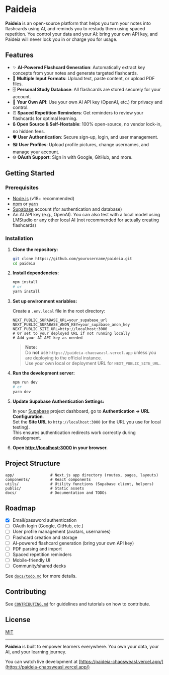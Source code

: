 # Paideia

**Paideia** is an open-source platform that helps you turn your notes into flashcards using AI, and reminds you to restudy them using spaced repetition. You control your data and your AI: bring your own API key, and Paideia will never lock you in or charge you for usage.

## Features

- ✨ **AI-Powered Flashcard Generation**: Automatically extract key concepts from your notes and generate targeted flashcards.
- 📄 **Multiple Input Formats**: Upload text, paste content, or upload PDF files.
- 🗄️ **Personal Study Database**: All flashcards are stored securely for your account.
- 🔑 **Your Own API**: Use your own AI API key (OpenAI, etc.) for privacy and control.
- ⏰ **Spaced Repetition Reminders**: Get reminders to review your flashcards for optimal learning.
- 🔒 **Open Source & Self-Hostable**: 100% open-source, no vendor lock-in, no hidden fees.
- 🛡️ **User Authentication**: Secure sign-up, login, and user management.
- 🖼️ **User Profiles**: Upload profile pictures, change usernames, and manage your account.
- 🌐 **OAuth Support**: Sign in with Google, GitHub, and more.

## Getting Started

### Prerequisites

- [Node.js](https://nodejs.org/) (v18+ recommended)
- [npm](https://www.npmjs.com/) or [yarn](https://yarnpkg.com/)
- [Supabase](https://supabase.com/) account (for authentication and database)
- An AI API key (e.g., OpenAI). You can also test with a local model using LMStudio or any other local AI (not recommended for actually creating flashcards)

### Installation

1. **Clone the repository:**

   ```sh
   git clone https://github.com/yourusername/paideia.git
   cd paideia
   ```

2. **Install dependencies:**

   ```sh
   npm install
   # or
   yarn install
   ```

3. **Set up environment variables:**

   Create a `.env.local` file in the root directory:

   ```
   NEXT_PUBLIC_SUPABASE_URL=your_supabase_url
   NEXT_PUBLIC_SUPABASE_ANON_KEY=your_supabase_anon_key
   NEXT_PUBLIC_SITE_URL=http://localhost:3000
   # Or set to your deployed URL if not running locally
   # Add your AI API key as needed
   ```

   > **Note:**  
   > Do **not** use `https://paideia-chaosweasl.vercel.app` unless you are deploying to the official instance.  
   > Use your own local or deployment URL for `NEXT_PUBLIC_SITE_URL`.

4. **Run the development server:**

   ```sh
   npm run dev
   # or
   yarn dev
   ```

5. **Update Supabase Authentication Settings:**

   In your [Supabase](https://supabase.com/) project dashboard, go to **Authentication → URL Configuration**.  
   Set the **Site URL** to `http://localhost:3000` (or the URL you use for local testing).  
   This ensures authentication redirects work correctly during development.

6. **Open [http://localhost:3000](http://localhost:3000) in your browser.**

## Project Structure

```
app/                # Next.js app directory (routes, pages, layouts)
components/         # React components
utils/              # Utility functions (Supabase client, helpers)
public/             # Static assets
docs/               # Documentation and TODOs
```

## Roadmap

- [x] Email/password authentication
- [ ] OAuth login (Google, GitHub, etc.)
- [ ] User profile management (avatars, usernames)
- [ ] Flashcard creation and storage
- [ ] AI-powered flashcard generation (bring your own API key)
- [ ] PDF parsing and import
- [ ] Spaced repetition reminders
- [ ] Mobile-friendly UI
- [ ] Community/shared decks

See [`docs/todo.md`](docs/todo.md) for more details.

## Contributing

See [`CONTRIBUTING.md`](CONTRIBUTING.md) for guidelines and tutorials on how to contribute.

## License

[MIT](LICENSE)

---

**Paideia** is built to empower learners everywhere. You own your data, your AI, and your learning journey.

You can watch live development at [https://paideia-chaosweasl.vercel.app/](https://paideia-chaosweasl.vercel.app/)
